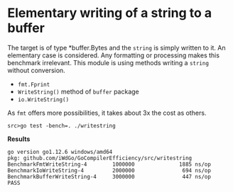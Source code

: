 # Elementary writing of a string to a buffer

The target is of type *buffer.Bytes and the `string` is simply written to it.
An elementary case is considered. Any formatting or processing makes this benchmark irrelevant.
This module is using methods writing a `string` without conversion.
 - `fmt.Fprint`
 - `WriteString()` method of `buffer` package
 - `io.WriteString()`   

As `fmt` offers more possibilities, it takes about 3x the cost as others.

`src>go test -bench=. ./writestring` 

**Results**

```
go version go1.12.6 windows/amd64
pkg: github.com/iWdGo/GoCompilerEfficiency/src/writestring
BenchmarkFmtWriteString-4        1000000              1885 ns/op
BenchmarkIoWriteString-4         2000000               694 ns/op
BenchmarkBufferWriteString-4     3000000               447 ns/op
PASS
```
 
 